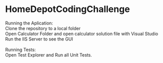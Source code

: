 # HomeDepotCodingChallenge
Running the Aplication:<br />
Clone the repository to a local folder <br />
Open Calculator Folder and open calculator solution file with Visual Studio <br />
Run the IIS Server to see the GUI <br />
<br />
Running Tests: <br />
Open Test Explorer and Run all Unit Tests. <br />
